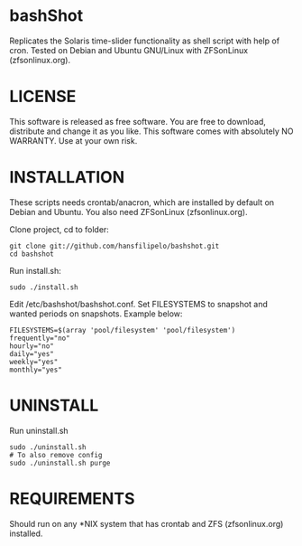 bashShot
=================================
Replicates the Solaris time-slider functionality as shell script with help of cron. Tested on Debian and Ubuntu GNU/Linux with ZFSonLinux (zfsonlinux.org).


LICENSE
=================================
This software is released as free software. You are free to download, distribute and change it as you like. This software comes with absolutely NO WARRANTY. Use at your own risk. 


INSTALLATION
=================================
These scripts needs crontab/anacron, which are installed by default on Debian and Ubuntu. You also need ZFSonLinux (zfsonlinux.org). 

Clone project, cd to folder: 

	git clone git://github.com/hansfilipelo/bashshot.git
	cd bashshot

Run install.sh: 

	sudo ./install.sh

Edit /etc/bashshot/bashshot.conf. Set FILESYSTEMS to snapshot and wanted periods on snapshots. Example below: 

	FILESYSTEMS=$(array 'pool/filesystem' 'pool/filesystem')
	frequently="no"
	hourly="no"
	daily="yes"
	weekly="yes"
	monthly="yes"


UNINSTALL
=================================
Run uninstall.sh

	sudo ./uninstall.sh
	# To also remove config
	sudo ./uninstall.sh purge

REQUIREMENTS
=================================
Should run on any *NIX system that has crontab and ZFS (zfsonlinux.org) installed. 

